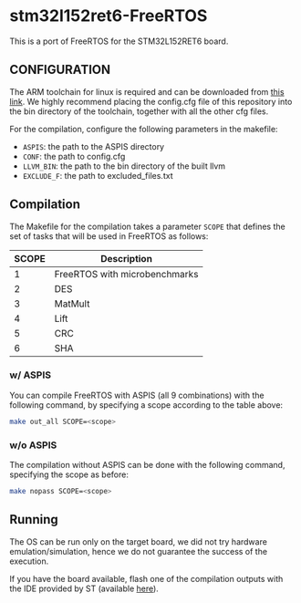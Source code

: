 # stm32l152ret6-FreeRTOS
This is a port of FreeRTOS for the STM32L152RET6 board. 

## CONFIGURATION

The ARM toolchain for linux is required and can be downloaded from [this link](https://github.com/ARM-software/LLVM-embedded-toolchain-for-Arm/releases/tag/release-16.0.0). We highly recommend placing the config.cfg file of this repository into the bin directory of the toolchain, together with all the other cfg files.

For the compilation, configure the following parameters in the makefile:
- `ASPIS`: the path to the ASPIS directory
- `CONF`: the path to config.cfg
- `LLVM_BIN`: the path to the bin directory of the built llvm 
- `EXCLUDE_F`: the path to excluded_files.txt

## Compilation
The Makefile for the compilation takes a parameter `SCOPE` that defines the set of tasks that will be used in FreeRTOS as follows:

| SCOPE | Description                   |
|-------|-------------------------------|
| 1     | FreeRTOS with microbenchmarks |
| 2     | DES                           |
| 3     | MatMult                       |
| 4     | Lift                          |
| 5     | CRC                           |
| 6     | SHA                           |

### w/ ASPIS
You can compile FreeRTOS with ASPIS (all 9 combinations) with the following command, by specifying a scope according to the table above:

```bash
make out_all SCOPE=<scope>
```

### w/o ASPIS
The compilation without ASPIS can be done with the following command, specifying the scope as before:


```bash
make nopass SCOPE=<scope>
```

## Running
The OS can be run only on the target board, we did not try hardware emulation/simulation, hence we do not guarantee the success of the execution. 

If you have the board available, flash one of the compilation outputs with the IDE provided by ST (available [here](https://www.st.com/en/development-tools/stm32cubeide.html)). 
